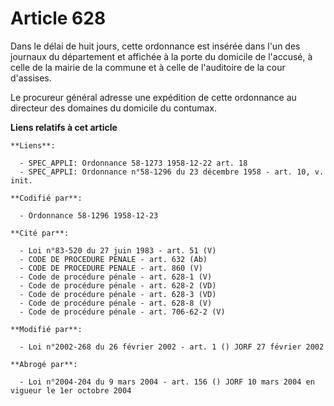 # Article 628

Dans le délai de huit jours, cette ordonnance est insérée dans l'un des journaux du département et affichée à la porte du
domicile de l'accusé, à celle de la mairie de la commune et à celle de l'auditoire de la cour d'assises.

Le procureur général adresse une expédition de cette ordonnance au directeur des domaines du domicile du contumax.

**Liens relatifs à cet article**

	**Liens**:

	  - SPEC_APPLI: Ordonnance 58-1273 1958-12-22 art. 18
	  - SPEC_APPLI: Ordonnance n°58-1296 du 23 décembre 1958 - art. 10, v. init.

	**Codifié par**:

	  - Ordonnance 58-1296 1958-12-23

	**Cité par**:

	  - Loi n°83-520 du 27 juin 1983 - art. 51 (V)
	  - CODE DE PROCEDURE PENALE - art. 632 (Ab)
	  - CODE DE PROCEDURE PENALE - art. 860 (V)
	  - Code de procédure pénale - art. 628-1 (V)
	  - Code de procédure pénale - art. 628-2 (VD)
	  - Code de procédure pénale - art. 628-3 (VD)
	  - Code de procédure pénale - art. 628-8 (V)
	  - Code de procédure pénale - art. 706-62-2 (V)

	**Modifié par**:

	  - Loi n°2002-268 du 26 février 2002 - art. 1 () JORF 27 février 2002

	**Abrogé par**:

	  - Loi n°2004-204 du 9 mars 2004 - art. 156 () JORF 10 mars 2004 en vigueur le 1er octobre 2004
